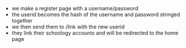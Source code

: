 - we make a register page with a username/password
- the userid becomes the hash of the username and password stringed together
- we then send them to /link with the new userid
- they link their schoology accounts and will be redirected to the home page
